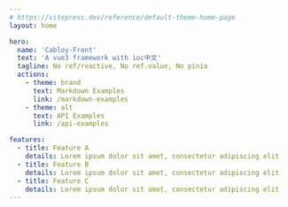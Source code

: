 ```yaml
---
# https://vitepress.dev/reference/default-theme-home-page
layout: home

hero:
  name: 'Cabloy-Front'
  text: 'A vue3 framework with ioc中文'
  tagline: No ref/reactive, No ref.value, No pinia
  actions:
    - theme: brand
      text: Markdown Examples
      link: /markdown-examples
    - theme: alt
      text: API Examples
      link: /api-examples

features:
  - title: Feature A
    details: Lorem ipsum dolor sit amet, consectetur adipiscing elit
  - title: Feature B
    details: Lorem ipsum dolor sit amet, consectetur adipiscing elit
  - title: Feature C
    details: Lorem ipsum dolor sit amet, consectetur adipiscing elit
---
```

